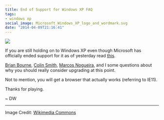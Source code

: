 ```yaml
---
title: End of Support for Windows XP FAQ
tags:
- windows xp
social_image: Microsoft_Windows_XP_logo_and_wordmark.svg 
date: "2014-04-09T21:16:41"
---
```

[1]: microsoft_windows_xp_logo_and_wordmark.png

![][1]

If you are still holding on to Windows XP even though Microsoft has officially ended support for it as of yesterday read [this](http://www.microsoft.com/en-ca/trending/smb/FAQ-for-Windows-XP-End-of-Support-on-April-8-2014).

[Brian Bourne](https://twitter.com/brianbourne), [Colin Smith](https://twitter.com/CistelColin), [Marcos Nogueira](https://twitter.com/mdnoga), and I some questions about why you should really consider upgrading at this point.

Not to mention, you will get a browser that actually works (referring to IE11).

Thanks for playing.

~ DW

* * *

Image Credit: [Wikimedia Commons](http://commons.wikimedia.org/wiki/File:Microsoft_Windows_XP_logo_and_wordmark.svg)
